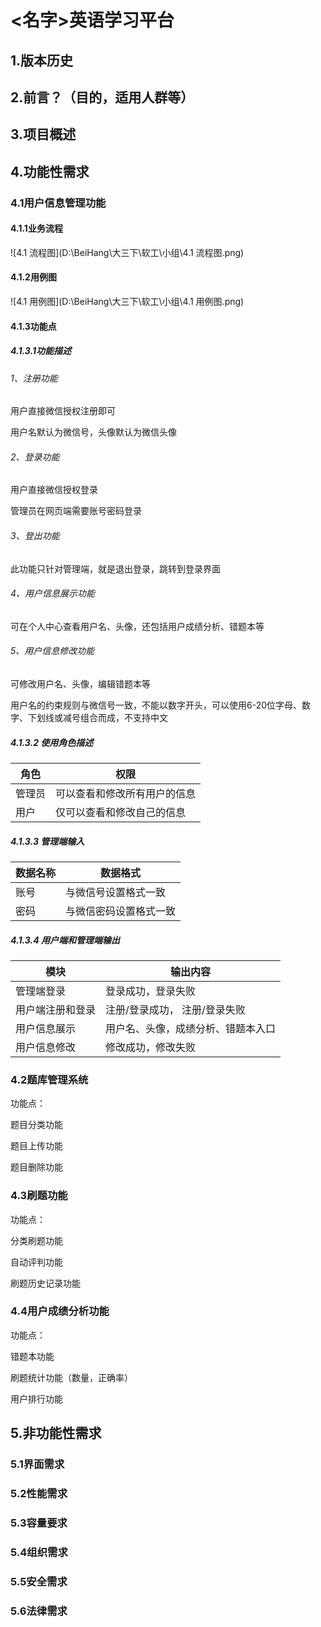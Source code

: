 # <名字>英语学习平台

## 1.版本历史

## 2.前言？（目的，适用人群等）

## 3.项目概述

## 4.功能性需求

### 	4.1用户信息管理功能

#### 4.1.1业务流程

![4.1 流程图](D:\BeiHang\大三下\软工\小组\4.1 流程图.png)



#### 4.1.2用例图

![4.1 用例图](D:\BeiHang\大三下\软工\小组\4.1 用例图.png)



#### 4.1.3功能点

##### 4.1.3.1功能描述

###### 1、注册功能

用户直接微信授权注册即可

用户名默认为微信号，头像默认为微信头像		

###### 2、登录功能

用户直接微信授权登录

管理员在网页端需要账号密码登录



###### 3、登出功能

此功能只针对管理端，就是退出登录，跳转到登录界面



###### 4、用户信息展示功能

可在个人中心查看用户名、头像，还包括用户成绩分析、错题本等



###### 5、用户信息修改功能

可修改用户名、头像，编辑错题本等

用户名的约束规则与微信号一致，不能以数字开头，可以使用6-20位字母、数字、下划线或减号组合而成，不支持中文



##### 4.1.3.2 使用角色描述

| 角色   | 权限                         |
| ------ | ---------------------------- |
| 管理员 | 可以查看和修改所有用户的信息 |
| 用户   | 仅可以查看和修改自己的信息   |



##### 4.1.3.3 管理端输入

| 数据名称 | 数据格式               |
| -------- | ---------------------- |
| 账号     | 与微信号设置格式一致   |
| 密码     | 与微信密码设置格式一致 |



##### 4.1.3.4 用户端和管理端输出

| 模块             | 输出内容                           |
| ---------------- | ---------------------------------- |
| 管理端登录       | 登录成功，登录失败                 |
| 用户端注册和登录 | 注册/登录成功， 注册/登录失败      |
| 用户信息展示     | 用户名、头像，成绩分析、错题本入口 |
| 用户信息修改     | 修改成功，修改失败                 |



### 	4.2题库管理系统

功能点：

题目分类功能

题目上传功能

题目删除功能

### 	4.3刷题功能

功能点：

分类刷题功能

自动评判功能

刷题历史记录功能

### 	4.4用户成绩分析功能

功能点：

错题本功能

刷题统计功能（数量，正确率）

用户排行功能

## 5.非功能性需求

### 5.1界面需求

### 5.2性能需求

### 5.3容量要求

### 5.4组织需求

### 5.5安全需求

### 5.6法律需求